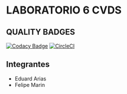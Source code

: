 # **LABORATORIO 6 CVDS**
## **QUALITY BADGES**
[![Codacy Badge](https://app.codacy.com/project/badge/Grade/2e47eccde11947ba9922585fae70782a)](https://www.codacy.com/manual/MysticUnios1998/CVDS-Lab6_CI/dashboard?utm_source=github.com&amp;utm_medium=referral&amp;utm_content=MysticUnios1998/CVDS-Lab6_CI&amp;utm_campaign=Badge_Grade)
[![CircleCI](https://circleci.com/gh/MysticUnios1998/CVDS-Lab6_CI.svg?style=svg)](https://circleci.com/gh/MysticUnios1998/CVDS-Lab6_CI)

## Integrantes

  + Eduard Arias
  + Felipe Marin 